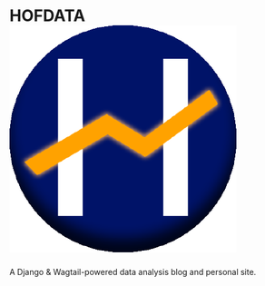 # HOFDATA ![alt text](https://raw.githubusercontent.com/ericlighthofmann/hofdata/master/hofdata_profile.png)

A Django & Wagtail-powered data analysis blog and personal site.
